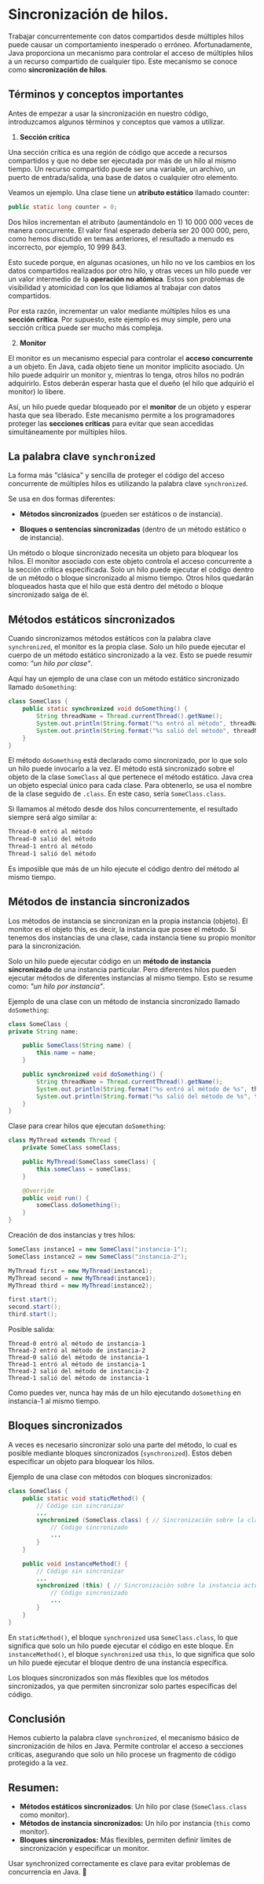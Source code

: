 # Sincronización de hilos.

Trabajar concurrentemente con datos compartidos desde múltiples hilos puede causar un comportamiento inesperado o erróneo. Afortunadamente, Java proporciona un mecanismo para controlar el acceso de múltiples hilos a un recurso compartido de cualquier tipo. Este mecanismo se conoce como **sincronización de hilos**.
## Términos y conceptos importantes

Antes de empezar a usar la sincronización en nuestro código, introduzcamos algunos términos y conceptos que vamos a utilizar.
1) **Sección crítica**

Una sección crítica es una región de código que accede a recursos compartidos y que no debe ser ejecutada por más de un hilo al mismo tiempo. Un recurso compartido puede ser una variable, un archivo, un puerto de entrada/salida, una base de datos o cualquier otro elemento.

Veamos un ejemplo. Una clase tiene un **atributo estático** llamado counter:
````java
public static long counter = 0;
````
Dos hilos incrementan el atributo (aumentándolo en 1) 10 000 000 veces de manera concurrente. El valor final esperado debería ser 20 000 000, pero, como hemos discutido en temas anteriores, el resultado a menudo es incorrecto, por ejemplo, 10 999 843.

Esto sucede porque, en algunas ocasiones, un hilo no ve los cambios en los datos compartidos realizados por otro hilo, y otras veces un hilo puede ver un valor intermedio de la **operación no atómica**. Estos son problemas de visibilidad y atomicidad con los que lidiamos al trabajar con datos compartidos.

Por esta razón, incrementar un valor mediante múltiples hilos es una **sección crítica**. Por supuesto, este ejemplo es muy simple, pero una sección crítica puede ser mucho más compleja.  

2) **Monitor**

El monitor es un mecanismo especial para controlar el **acceso concurrente** a un objeto. En Java, cada objeto tiene un monitor implícito asociado. Un hilo puede adquirir un monitor y, mientras lo tenga, otros hilos no podrán adquirirlo. Estos deberán esperar hasta que el dueño (el hilo que adquirió el monitor) lo libere.

Así, un hilo puede quedar bloqueado por el **monitor** de un objeto y esperar hasta que sea liberado. Este mecanismo permite a los programadores proteger las **secciones críticas** para evitar que sean accedidas simultáneamente por múltiples hilos.
## La palabra clave `synchronized`

La forma más "clásica" y sencilla de proteger el código del acceso concurrente de múltiples hilos es utilizando la palabra clave `synchronized`.

Se usa en dos formas diferentes:
- **Métodos sincronizados** (pueden ser estáticos o de instancia).  

- **Bloques o sentencias sincronizadas** (dentro de un método estático o de instancia).

Un método o bloque sincronizado necesita un objeto para bloquear los hilos. El monitor asociado con este objeto controla el acceso concurrente a la sección crítica especificada. Solo un hilo puede ejecutar el código dentro de un método o bloque sincronizado al mismo tiempo. Otros hilos quedarán bloqueados hasta que el hilo que está dentro del método o bloque sincronizado salga de él.
## Métodos estáticos sincronizados

Cuando sincronizamos métodos estáticos con la palabra clave `synchronized`, el monitor es la propia clase. Solo un hilo puede ejecutar el cuerpo de un método estático sincronizado a la vez. Esto se puede resumir como: *"un hilo por clase"*.

Aquí hay un ejemplo de una clase con un método estático sincronizado llamado `doSomething`:
````java
class SomeClass {
    public static synchronized void doSomething() {
        String threadName = Thread.currentThread().getName();
        System.out.println(String.format("%s entró al método", threadName));
        System.out.println(String.format("%s salió del método", threadName));
    }
}
````
El método `doSomething` está declarado como sincronizado, por lo que solo un hilo puede invocarlo a la vez. El método está sincronizado sobre el objeto de la clase `SomeClass` al que pertenece el método estático. Java crea un objeto especial único para cada clase. Para obtenerlo, se usa el nombre de la clase seguido de `.class`. En este caso, sería `SomeClass.class`.

Si llamamos al método desde dos hilos concurrentemente, el resultado siempre será algo similar a:
````scss
Thread-0 entró al método
Thread-0 salió del método
Thread-1 entró al método
Thread-1 salió del método
````
Es imposible que más de un hilo ejecute el código dentro del método al mismo tiempo.
## Métodos de instancia sincronizados

Los métodos de instancia se sincronizan en la propia instancia (objeto). El monitor es el objeto this, es decir, la instancia que posee el método. Si tenemos dos instancias de una clase, cada instancia tiene su propio monitor para la sincronización.

Solo un hilo puede ejecutar código en un **método de instancia sincronizado** de una instancia particular. Pero diferentes hilos pueden ejecutar métodos de diferentes instancias al mismo tiempo. Esto se resume como: *"un hilo por instancia"*.

Ejemplo de una clase con un método de instancia sincronizado llamado `doSomething`:
````java
class SomeClass {
private String name;

    public SomeClass(String name) {
        this.name = name;
    }

    public synchronized void doSomething() {
        String threadName = Thread.currentThread().getName();
        System.out.println(String.format("%s entró al método de %s", threadName, name));
        System.out.println(String.format("%s salió del método de %s", threadName, name));
    }
}
````
Clase para crear hilos que ejecutan `doSomething`:
````java
class MyThread extends Thread {
    private SomeClass someClass;

    public MyThread(SomeClass someClass) {
        this.someClass = someClass;
    }

    @Override
    public void run() {
        someClass.doSomething();
    }
}
````
Creación de dos instancias y tres hilos:
````java
SomeClass instance1 = new SomeClass("instancia-1");
SomeClass instance2 = new SomeClass("instancia-2");

MyThread first = new MyThread(instance1);
MyThread second = new MyThread(instance1);
MyThread third = new MyThread(instance2);

first.start();
second.start();
third.start();
````
Posible salida:
````scsº
Thread-0 entró al método de instancia-1
Thread-2 entró al método de instancia-2
Thread-0 salió del método de instancia-1
Thread-1 entró al método de instancia-1
Thread-2 salió del método de instancia-2
Thread-1 salió del método de instancia-1
````
Como puedes ver, nunca hay más de un hilo ejecutando `doSomething` en instancia-1 al mismo tiempo.
## Bloques sincronizados

A veces es necesario sincronizar solo una parte del método, lo cual es posible mediante bloques sincronizados (`synchronized`). Estos deben especificar un objeto para bloquear los hilos.

Ejemplo de una clase con métodos con bloques sincronizados:
````java
class SomeClass {
    public static void staticMethod() {
        // Código sin sincronizar
        ...
        synchronized (SomeClass.class) { // Sincronización sobre la clase
            // Código sincronizado
            ...
        }
    }

    public void instanceMethod() {
        // Código sin sincronizar
        ...
        synchronized (this) { // Sincronización sobre la instancia actual
            // Código sincronizado
            ...
        }
    }
}
````
En `staticMethod()`, el bloque `synchronized` usa `SomeClass.class`, lo que significa que solo un hilo puede ejecutar el código en este bloque.
En `instanceMethod()`, el bloque `synchronized` usa `this`, lo que significa que solo un hilo puede ejecutar el bloque dentro de una instancia específica.

Los bloques sincronizados son más flexibles que los métodos sincronizados, ya que permiten sincronizar solo partes específicas del código.

## Conclusión

Hemos cubierto la palabra clave `synchronized`, el mecanismo básico de sincronización de hilos en Java. Permite controlar el acceso a secciones críticas, asegurando que solo un hilo procese un fragmento de código protegido a la vez.

## Resumen:

- **Métodos estáticos sincronizados**: Un hilo por clase (`SomeClass.class` como monitor).
- **Métodos de instancia sincronizados:** Un hilo por instancia (`this` como monitor).
- **Bloques sincronizados:** Más flexibles, permiten definir límites de sincronización y especificar un monitor.

Usar synchronized correctamente es clave para evitar problemas de concurrencia en Java. 🚀
